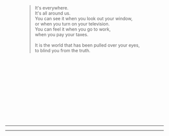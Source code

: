 <div style="text-align:center;">
<blockquote style="font-size:1em; border-left:4px solid #ccc; margin:0 auto; display:inline-block; text-align:left; max-width:600px; font-style:normal;">
It's everywhere.<br>
It's all around us.<br>
You can see it when you look out your window,<br>
or when you turn on your television.<br>
You can feel it when you go to work,<br>
when you pay your taxes.<br>
<br>
It is the world that has been pulled over your eyes,<br>
to blind you from the truth.
</blockquote>
</div>

&nbsp;

&nbsp;

&nbsp;

&nbsp;

&nbsp;

&nbsp;

&nbsp;

---
---